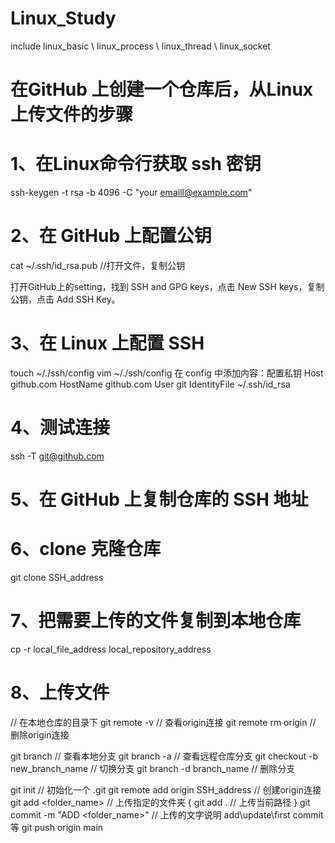 # Linux_Study
include linux_basic \ linux_process \ linux_thread \ linux_socket


# 在GitHub 上创建一个仓库后，从Linux上传文件的步骤

# 1、在Linux命令行获取 ssh 密钥
ssh-keygen -t rsa -b 4096 -C "your emaill@example.com"

# 2、在 GitHub 上配置公钥
cat ~/.ssh/id_rsa.pub //打开文件，复制公钥

打开GitHub上的setting，找到 SSH and GPG keys，点击 New SSH keys，复制公钥，点击 Add SSH Key。

# 3、在 Linux 上配置 SSH
touch ~/./ssh/config
vim ~/./ssh/config
在 config 中添加内容：配置私钥
Host github.com
  HostName github.com
  User git
  IdentityFile ~/.ssh/id_rsa

# 4、测试连接
ssh -T git@github.com

# 5、在 GitHub 上复制仓库的 SSH 地址

# 6、clone 克隆仓库
git clone SSH_address

# 7、把需要上传的文件复制到本地仓库
cp -r local_file_address local_repository_address

# 8、上传文件
// 在本地仓库的目录下
git remote -v // 查看origin连接
git remote rm origin // 删除origin连接

git branch // 查看本地分支
git branch -a // 查看远程仓库分支
git checkout -b new_branch_name // 切换分支
git branch -d branch_name // 删除分支

git init // 初始化一个 .git
git remote add origin SSH_address // 创建origin连接
git add <folder_name> // 上传指定的文件夹       {  git add . // 上传当前路径  }
git commit -m "ADD <folder_name>" // 上传的文字说明 add\update\first commit等
git push origin main
